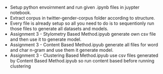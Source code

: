 - Setup python envoirnment and run given .ipynb files in juypter notebook.
- Extract corpus in twitter-gender-corpus folder according to structure.
- Every file is already setup so all you need to do is to sequentionly run those files to generate all datasets and models.
- Assignment 3 - Stylometry Based Method.ipyub generate own csv file and then use it to generate model.
- Assignment 3 - Content Based Method.ipyub generate all files for word and char n-gram and use them it generate model.
- Assignment 3 - Clustering Based Method.ipyub use csv files generated by Content Based Method.ipyub so run content based before running clustering